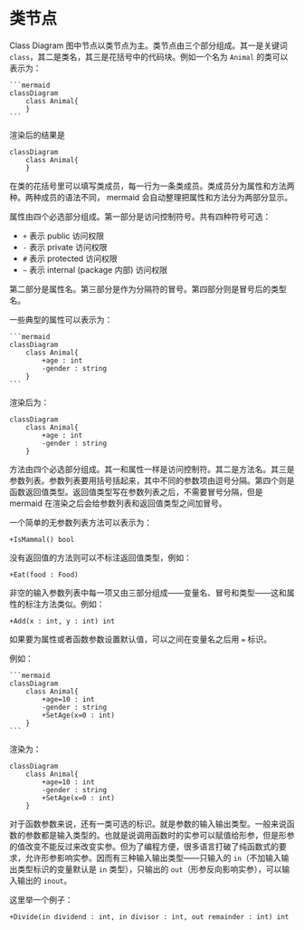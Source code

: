 # 类节点

Class Diagram 图中节点以类节点为主。类节点由三个部分组成。其一是关键词 `class`，其二是类名，其三是花括号中的代码块。例如一个名为 `Animal` 的类可以表示为：

````
```mermaid
classDiagram
    class Animal{
    }
```
````

渲染后的结果是

```mermaid
classDiagram
    class Animal{
    }
```

在类的花括号里可以填写类成员，每一行为一条类成员。类成员分为属性和方法两种。两种成员的语法不同， mermaid 会自动整理把属性和方法分为两部分显示。

属性由四个必选部分组成。第一部分是访问控制符号。共有四种符号可选：

* `+` 表示 public 访问权限
* `-` 表示 private 访问权限
* `#` 表示 protected 访问权限
* `~` 表示 internal (package 内部) 访问权限

第二部分是属性名。第三部分是作为分隔符的冒号。第四部分则是冒号后的类型名。

一些典型的属性可以表示为：

````
```mermaid
classDiagram
    class Animal{
        +age : int
        -gender : string
    }
```
````

渲染后为：

```mermaid
classDiagram
    class Animal{
        +age : int
        -gender : string
    }
```

方法由四个必选部分组成。其一和属性一样是访问控制符。其二是方法名。其三是参数列表。参数列表要用括号括起来，其中不同的参数项由逗号分隔。第四个则是函数返回值类型。返回值类型写在参数列表之后，不需要冒号分隔，但是 mermaid 在渲染之后会给参数列表和返回值类型之间加冒号。

一个简单的无参数列表方法可以表示为：

```
+IsMammal() bool
```

没有返回值的方法则可以不标注返回值类型，例如：

```
+Eat(food : Food)
```

非空的输入参数列表中每一项又由三部分组成——变量名、冒号和类型——这和属性的标注方法类似。例如：

```
+Add(x : int, y : int) int
```

如果要为属性或者函数参数设置默认值，可以之间在变量名之后用 `=` 标识。

例如：

````
```mermaid
classDiagram
    class Animal{
        +age=10 : int
        -gender : string
        +SetAge(x=0 : int)
    }
```
````

渲染为：

```mermaid
classDiagram
    class Animal{
        +age=10 : int
        -gender : string
        +SetAge(x=0 : int)
    }
```

对于函数参数来说，还有一类可选的标识。就是参数的输入输出类型。一般来说函数的参数都是输入类型的。也就是说调用函数时的实参可以赋值给形参，但是形参的值改变不能反过来改变实参。但为了编程方便，很多语言打破了纯函数式的要求，允许形参影响实参。因而有三种输入输出类型——只输入的 `in`（不加输入输出类型标识的变量默认是 `in` 类型），只输出的 `out`（形参反向影响实参），可以输入输出的 `inout`。

这里举一个例子：

```
+Divide(in dividend : int, in divisor : int, out remainder : int) int 
```

